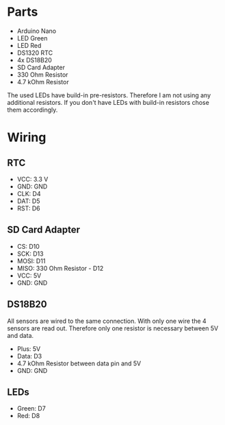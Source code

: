 # Parts
* Arduino Nano
* LED Green
* LED Red
* DS1320 RTC
* 4x DS18B20
* SD Card Adapter
* 330 Ohm Resistor
* 4.7 kOhm Resistor  
  
The used LEDs have build-in pre-resistors. Therefore I am not using any additional resistors. If you don't have LEDs with build-in resistors chose them accordingly.

# Wiring
## RTC
* VCC: 3.3 V
* GND: GND
* CLK: D4
* DAT: D5
* RST: D6

## SD Card Adapter
* CS: D10
* SCK: D13
* MOSI: D11
* MISO: 330 Ohm Resistor - D12 
* VCC: 5V
* GND: GND

## DS18B20
All sensors are wired to the same connection. With only one wire the 4 sensors are read out. Therefore only one resistor is necessary between 5V and data. 
* Plus: 5V
* Data: D3
* 4.7 kOhm Resistor between data pin and 5V
* GND: GND

## LEDs
* Green: D7
* Red: D8
